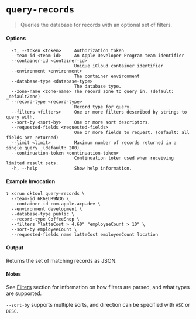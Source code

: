 # `query-records`
> Queries the database for records with an optional set of filters.

#### Options
```
  -t, --token <token>     Authorization token
  --team-id <team-id>     An Apple Developer Program team identifier
  --container-id <container-id>
                          Unique iCloud container identifier
  --environment <environment>
                          The container environment
  --database-type <database-type>
                          The database type.
  --zone-name <zone-name> The record zone to query in. (default: _defaultZone)
  --record-type <record-type>
                          Record type for query.
  --filters <filters>     One or more filters described by strings to query with.
  --sort-by <sort-by>     One or more sort descriptors.
  --requested-fields <requested-fields>
                          One or more fields to request. (default: all fields are returned)
  --limit <limit>         Maximum number of records returned in a single query. (default: 200)
  --continuation-token <continuation-token>
                          Continuation token used when receiving limited result sets.
  -h, --help              Show help information.
```

#### Example Invocation

```
❯ xcrun cktool query-records \
  --team-id 6K6EUR9N36 \
  --container-id com.apple.acp.dev \
  --environment development \
  --database-type public \
  --record-type CoffeeShop \
  --filters "latteCost > 4.60" "employeeCount > 10" \
  --sort-by employeeCount \
  --requested-fields name latteCost employeeCount location
```

#### Output

Returns the set of matching records as JSON.

#### Notes

See [Filters](../Arguments/Filters.md) section for information on how filters are parsed, and what types are supported.

`--sort-by` supports multiple sorts, and direction can be specified with `ASC` or `DESC`.

